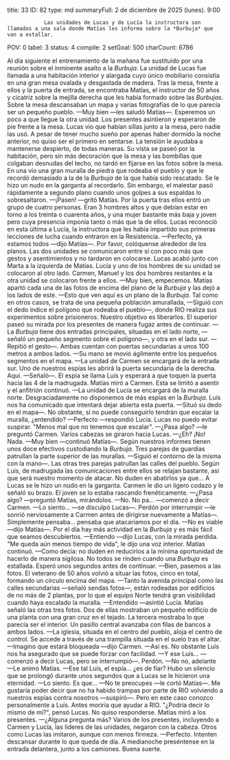 title:          33
ID:             82
type:           md
summaryFull:    2 de diciembre de 2025 (lunes). 9:00
                
                Las unidades de Lucas y de Lucía la instructora son llamados a una sala donde Matías les informa sobre la *Burbuja* que van a estallar.
POV:            0
label:          3
status:         4
compile:        2
setGoal:        500
charCount:      6786


Al día siguiente el entrenamiento de la mañana fue sustituido por una reunión sobre el inminente asalto a la *Burbuja*.
La unidad de Lucas fue llamada a una habitación interior y alargada cuyo único mobiliario consistía en una gran mesa ovalada y desgastada de madera.
Tras la mesa, frente a ellos y la puerta de entrada, se encontraba Matías, el instructor de 50 años y cicatriz sobre la mejilla derecha que les había formado sobre las *Burbujas*. Sobre la mesa descansaban un mapa y varias fotografías de lo que parecía ser un pequeño pueblo.
—Muy bien —les saludó Matías—. Esperemos un poco a que llegue la otra unidad.
Los presentes asintieron y esperaron de pie frente a la mesa. Lucas vio que habían sillas junto a la mesa, pero nadie las usó. A pesar de tener mucho sueño por apenas haber dormido la noche anterior, no quiso ser el primero en sentarse.
La tensión le ayudaba a mantenerse despierto, de todas maneras.
Su vista se paseó por la habitación, pero sin más decoración que la mesa y las bombillas que colgaban desnudas del techo, no tardó en fijarse en las fotos sobre la mesa.
En una vio una  gran muralla de piedra que rodeaba el pueblo y que le recordó demasiado a la de la *Burbuja* de la que había sido rescatado.
Se le hizo un nudo en la garganta al recordarlo. Sin embargo, el  malestar pasó rápidamente a segundo plano cuando unos golpes a sus espaldas lo sobresaltaron.
—¡Pasen! —gritó Matías.
Por la puerta tras ellos entró un grupo de cuatro personas. Eran 3 hombres altos y que debían estar en torno a los treinta o cuarenta años, y una mujer bastante más baja y joven pero cuya presencia imponía tanto o más que la de ellos.
Lucas reconoció en esta última a Lucía, la instructora que les había impartido sus primeras lecciones de lucha cuando entraron en la Resistencia.
—Perfecto, ya estamos todos —dijo Matías—. Por favor, colóquense alrededor de los planos.
Las dos unidades se comunicaron entre sí con poco más que gestos y asentimientos y no tardaron en colocarse. Lucas acabó junto con Marta a la izquierda de Matías. Lucía y uno de los hombres de su unidad se colocaron al otro lado. Carmen, Manuel y los dos hombres restantes e la otra unidad se colocaron frente a ellos.
—Muy bien, empecemos.
Matías apartó cada una de las fotos de encima del plano de la *Burbuja* y las dejó a los lados de este.
—Esto que ven aquí es un plano de la *Burbuja*. Tal como en otros casos, se trata de una pequeña población amurallada, —Siguió con el dedo índice el polígono que rodeaba el pueblo—, donde RIO realiza sus experimentos sobre prisioneros. Nuestro objetivo es liberarlos.
El superior paseó su mirada por los presentes de manera fugaz antes de continuar.
—La *Burbuja* tiene dos entradas principales, situadas en el lado norte, —señaló un pequeño segmento sobre el polígono—, y otra en el lado sur. —Repitió el gesto—. Ambas cuentan con puertas secundarias a unos 100 metros a ambos lados. —Su mano se movió ágilmente entre los pequeños segmentos en el mapa.
—La unidad de Carmen se encargará de la entrada sur. Uno de nuestros espías les abrirá la puerta secundaria de la derecha. Aquí. —Señaló—. El espía se llama Luís y esperará a que toquen la puerta hacia las 4 de la madrugada.
Matías miró a Carmen. Esta se limitó a asentir y el anfitrión continuó.
—La unidad de Lucía se encargará de la muralla norte. Desgraciadamente no disponemos de más espías en la *Burbuja*. Luís nos ha comunicado que intentará dejar abierta esta puerta. —Situó su dedo en el mapa—. No obstante, si no puede conseguirlo tendrán que escalar la muralla, ¿entendido?
—Perfecto —respondió Lucía.
Lucas no puedo evitar suspirar.
"Menos mal que no tenemos que escalar".
—¿Pasa algo? —le preguntó Carmen.
Varios cabezas se giraron hacia Lucas.
—¿Eh? ¡No! Nada.
—Muy bien —continuó Matías—. Según nuestros informes tienen unos doce efectivos custodiando la *Burbuja*. Tres parejas de guardias patrullan la parte superior de las murallas. —Siguió el contorno de la misma con la mano—. Las otras tres parejas patrullan las calles del pueblo. Según Luís, de madrugada las comunicaciones entre ellos se relajan bastante, así que será nuestro momento de atacar. No duden en abatirlos ya que...
A Lucas se le hizo un nudo en la garganta. Carmen le dio un ligero codazo y le señaló su brazo. El joven se lo estaba rascando frenéticamente.
—¿Pasa algo? —preguntó Matías, mirándolos.
—No. No pa... —comenzó a decir Carmen.
—Lo siento... —se disculpó Lucas—. Perdón por interrumpir —le sonrió nerviosamente a Carmen antes de dirigirse nuevamente a Matías—. Simplemente pensaba... pensaba que atacaríamos por el día.
—No es viable —dijo Matías—. Por el día hay más actividad en la *Burbuja* y es más fácil que seamos descubiertos.
—Entiendo —dijo Lucas, con la mirada perdida.
"Me queda aún menos tiempo de vida", le dijo una voz interior.
Matías continuó.
—Como decía: no duden en reducirlos a la mínima oportunidad de hacerlo de manera sigilosa. No todos se rinden cuando una *Burbuja* es estallada.
Esperó unos segundos antes de continuar.
—Bien, pasemos a las fotos.
El veterano de 50 años volvió a situar las fotos, cinco en total, formando un círculo encima del mapa.
—Tanto la avenida principal como las calles secundarias —señaló sendas fotos—, están rodeadas por edificios de no más de 2 plantas, por lo que el equipo Norte tendrá gran visibilidad cuando haya escalado la muralla.
—Entendido —asintió Lucía.
Matías señaló las otras tres fotos. Dos de ellas mostraban un pequeño edificio de una planta con una gran cruz en el tejado. La tercera mostraba lo que parecía ser el interior. Un pasillo central avanzaba con filas de bancos a ambos lados.
—La iglesia, situada en el centro del pueblo, aloja el centro de control. Se accede a través de una trampilla situada en el suelo tras el altar.
—Imagino que estará bloqueada —dijo Carmen.
—Así es. No obstante Luís nos ha asegurado que se puede forzar con facilidad.
—Y ese Luís... —comenzó a decir Lucas, pero se interrumpió—. Perdón.
—No no, adelante —Le animó Matías.
—Ese tal Luís, el espía... ¿es de fiar?
Hubo un silencio que se prolongó durante unos segundos que a Lucas se le hicieron una eternidad.
—Lo siento. Es que...
—No te preocupes —le cortó Matías—. Me gustaría poder decir que no ha habido trampas por parte de RIO volviendo a nuestros espías contra nosotros —suspiró—. Pero en este caso conozco personalmente a Luís. Antes moriría que ayudar a RIO.
"¿Podría decir lo mismo de mí?", pensó Lucas. No quiso responderse.
Matías miró a los presentes.
—¿Alguna pregunta más?
Varios de los presentes, incluyendo a Carmen y Lucía, las líderes de las unidades, negaron con la cabeza. Otros como Lucas las imitaron, aunque con menos firmeza.
—Perfecto. Intenten descansar durante lo que queda de día. A medianoche preséntense en la entrada delantera, junto a los camiones. Buena suerte.